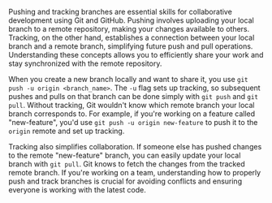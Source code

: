 Pushing and tracking branches are essential skills for collaborative development using Git and GitHub. Pushing involves uploading your local branch to a remote repository, making your changes available to others. Tracking, on the other hand, establishes a connection between your local branch and a remote branch, simplifying future push and pull operations. Understanding these concepts allows you to efficiently share your work and stay synchronized with the remote repository.

When you create a new branch locally and want to share it, you use `git push -u origin <branch_name>`. The `-u` flag sets up tracking, so subsequent pushes and pulls on that branch can be done simply with `git push` and `git pull`. Without tracking, Git wouldn't know which remote branch your local branch corresponds to. For example, if you're working on a feature called "new-feature", you'd use `git push -u origin new-feature` to push it to the `origin` remote and set up tracking.

Tracking also simplifies collaboration. If someone else has pushed changes to the remote "new-feature" branch, you can easily update your local branch with `git pull`. Git knows to fetch the changes from the tracked remote branch. If you're working on a team, understanding how to properly push and track branches is crucial for avoiding conflicts and ensuring everyone is working with the latest code.